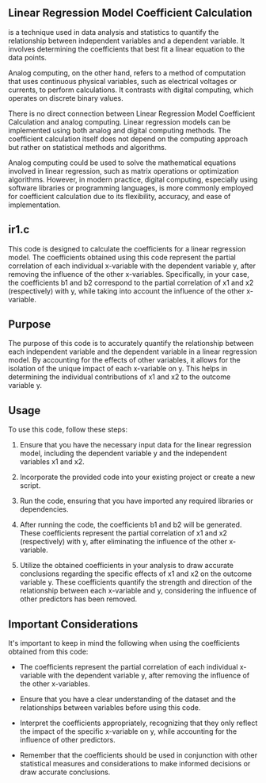  

  ## Linear Regression Model Coefficient Calculation 
is a technique used in data analysis and statistics to quantify the relationship between independent variables and a dependent variable. It involves determining the coefficients that best fit a linear equation to the data points.

Analog computing, on the other hand, refers to a method of computation that uses continuous physical variables, such as electrical voltages or currents, to perform calculations. It contrasts with digital computing, which operates on discrete binary values.

There is no direct connection between Linear Regression Model Coefficient Calculation and analog computing. Linear regression models can be implemented using both analog and digital computing methods. The coefficient calculation itself does not depend on the computing approach but rather on statistical methods and algorithms.

Analog computing could be used to solve the mathematical equations involved in linear regression, such as matrix operations or optimization algorithms. However, in modern practice, digital computing, especially using software libraries or programming languages, is more commonly employed for coefficient calculation due to its flexibility, accuracy, and ease of implementation.


## ir1.c

This code is designed to calculate the coefficients for a linear regression model. The coefficients obtained using this code represent the partial correlation of each individual x-variable with the dependent variable y, after removing the influence of the other x-variables. Specifically, in your case, the coefficients b1 and b2 correspond to the partial correlation of x1 and x2 (respectively) with y, while taking into account the influence of the other x-variable.

## Purpose

The purpose of this code is to accurately quantify the relationship between each independent variable and the dependent variable in a linear regression model. By accounting for the effects of other variables, it allows for the isolation of the unique impact of each x-variable on y. This helps in determining the individual contributions of x1 and x2 to the outcome variable y.

## Usage

To use this code, follow these steps:

1. Ensure that you have the necessary input data for the linear regression model, including the dependent variable y and the independent variables x1 and x2.

2. Incorporate the provided code into your existing project or create a new script.

3. Run the code, ensuring that you have imported any required libraries or dependencies.

4. After running the code, the coefficients b1 and b2 will be generated. These coefficients represent the partial correlation of x1 and x2 (respectively) with y, after eliminating the influence of the other x-variable.

5. Utilize the obtained coefficients in your analysis to draw accurate conclusions regarding the specific effects of x1 and x2 on the outcome variable y. These coefficients quantify the strength and direction of the relationship between each x-variable and y, considering the influence of other predictors has been removed.

## Important Considerations

It's important to keep in mind the following when using the coefficients obtained from this code:

- The coefficients represent the partial correlation of each individual x-variable with the dependent variable y, after removing the influence of the other x-variables.

- Ensure that you have a clear understanding of the dataset and the relationships between variables before using this code.

- Interpret the coefficients appropriately, recognizing that they only reflect the impact of the specific x-variable on y, while accounting for the influence of other predictors.

- Remember that the coefficients should be used in conjunction with other statistical measures and considerations to make informed decisions or draw accurate conclusions.
